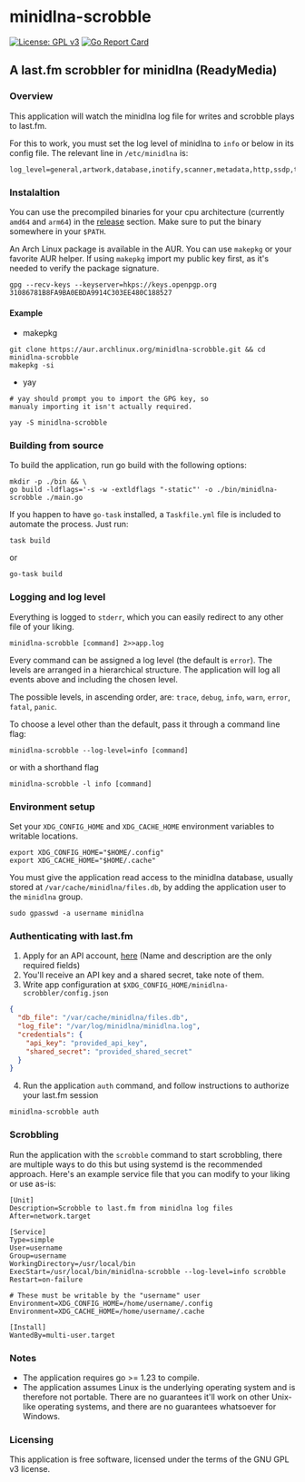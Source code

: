 # minidlna-scrobble

[![License: GPL v3](https://img.shields.io/badge/License-GPLv3-blue.svg)](https://www.gnu.org/licenses/gpl-3.0)
[![Go Report Card](https://goreportcard.com/badge/github.com/dusnm/minidlna-scrobble)](https://goreportcard.com/report/github.com/dusnm/minidlna-scrobble)

## A last.fm scrobbler for minidlna (ReadyMedia)

### Overview
This application will watch the minidlna log file for writes and scrobble plays to last.fm.

For this to work, you must set the log level of minidlna to `info` or below in its config file.
The relevant line in `/etc/minidlna` is:
```
log_level=general,artwork,database,inotify,scanner,metadata,http,ssdp,tivo=info
```

### Instalaltion
You can use the precompiled binaries for your cpu architecture (currently `amd64` and `arm64`) 
in the [release](https://github.com/dusnm/minidlna-scrobble/releases/latest) section. Make sure to put the 
binary somewhere in your `$PATH`.

An Arch Linux package is available in the AUR. You can use `makepkg` or your favorite AUR helper.
If using `makepkg` import my public key first, as it's needed to verify the package signature.
```shell
gpg --recv-keys --keyserver=hkps://keys.openpgp.org 31086781B8FA9BA0EBDA9914C303EE480C188527
```
#### Example
* makepkg
```shell
git clone https://aur.archlinux.org/minidlna-scrobble.git && cd minidlna-scrobble
makepkg -si
```

* yay
```shell
# yay should prompt you to import the GPG key, so
manualy importing it isn't actually required.

yay -S minidlna-scrobble
```

### Building from source
To build the application, run go build with the following options:
```shell
mkdir -p ./bin && \
go build -ldflags='-s -w -extldflags "-static"' -o ./bin/minidlna-scrobble ./main.go
```

If you happen to have `go-task` installed, a `Taskfile.yml` file is included to automate the process. Just run:
```shell
task build
```
or
```shell
go-task build
```

### Logging and log level
Everything is logged to `stderr`, which you can easily redirect to any other file of your liking.
```shell
minidlna-scrobble [command] 2>>app.log
```

Every command can be assigned a log level (the default is `error`).
The levels are arranged in a hierarchical structure. The application will log all events above and including the chosen level.

The possible levels, in ascending order, are: `trace`, `debug`, `info`, `warn`, `error`, `fatal`, `panic`.

To choose a level other than the default, pass it through a command line flag:
```shell
minidlna-scrobble --log-level=info [command]
```
or with a shorthand flag
```shell
minidlna-scrobble -l info [command]
```

### Environment setup
Set your `XDG_CONFIG_HOME` and `XDG_CACHE_HOME` environment variables to writable locations.
```shell
export XDG_CONFIG_HOME="$HOME/.config"
export XDG_CACHE_HOME="$HOME/.cache"
```

You must give the application read access to the minidlna database, usually stored at `/var/cache/minidlna/files.db`,
by adding the application user to the `minidlna` group.
```shell
sudo gpasswd -a username minidlna
```

### Authenticating with last.fm
1. Apply for an API account, [here](https://www.last.fm/api/account/create) (Name and description are the only required fields)
2. You'll receive an API key and a shared secret, take note of them.
3. Write app configuration at `$XDG_CONFIG_HOME/minidlna-scrobbler/config.json`
```json
{
  "db_file": "/var/cache/minidlna/files.db",
  "log_file": "/var/log/minidlna/minidlna.log",
  "credentials": {
    "api_key": "provided_api_key",
    "shared_secret": "provided_shared_secret"
  }
}
```
4. Run the application `auth` command, and follow instructions to authorize your last.fm session
```shell
minidlna-scrobble auth
```

### Scrobbling
Run the application with the `scrobble` command to start scrobbling, there are multiple ways to do this
but using systemd is the recommended approach. Here's an example service file that you can modify to your
liking or use as-is:
```
[Unit]
Description=Scrobble to last.fm from minidlna log files
After=network.target

[Service]
Type=simple
User=username
Group=username
WorkingDirectory=/usr/local/bin
ExecStart=/usr/local/bin/minidlna-scrobble --log-level=info scrobble
Restart=on-failure

# These must be writable by the "username" user
Environment=XDG_CONFIG_HOME=/home/username/.config
Environment=XDG_CACHE_HOME=/home/username/.cache

[Install]
WantedBy=multi-user.target
```

### Notes
* The application requires go >= 1.23 to compile.
* The application assumes Linux is the underlying operating system and is therefore not portable.
There are no guarantees it'll work on other Unix-like operating systems,
and there are no guarantees whatsoever for Windows.

### Licensing
This application is free software, licensed under the terms of the GNU GPL v3 license.
